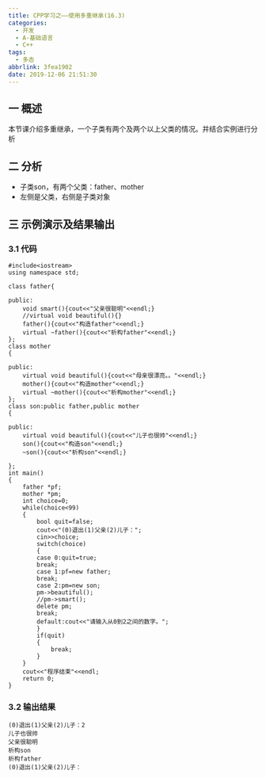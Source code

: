 ```yaml
---
title: CPP学习之——使用多重继承(16.3)
categories:
  - 开发
  - A-基础语言
  - C++
tags:
  - 多态
abbrlink: 3fea1902
date: 2019-12-06 21:51:30
---
```

## 一 概述

本节课介绍多重继承，一个子类有两个及两个以上父类的情况。并结合实例进行分析   

<!--more-->

## 二 分析

* 子类son，有两个父类：father、mother
* 左侧是父类，右侧是子类对象 

## 三 示例演示及结果输出

### 3.1 代码

```
#include<iostream>
using namespace std;

class father{

public:
	void smart(){cout<<"父亲很聪明"<<endl;}
	//virtual void beautiful(){}
	father(){cout<<"构造father"<<endl;}
	virtual ~father(){cout<<"析构father"<<endl;}
};
class mother
{

public:
	virtual void beautiful(){cout<<"母亲很漂亮。。"<<endl;}
	mother(){cout<<"构造mother"<<endl;}
	virtual ~mother(){cout<<"析构mother"<<endl;}
};
class son:public father,public mother
{

public:
	virtual void beautiful(){cout<<"儿子也很帅"<<endl;}
	son(){cout<<"构造son"<<endl;}
	~son(){cout<<"析构son"<<endl;}

};
int main()
{
	father *pf;
	mother *pm;
	int choice=0;
	while(choice<99)
	{
		bool quit=false;
		cout<<"(0)退出(1)父亲(2)儿子：";
		cin>>choice;
		switch(choice)
		{
		case 0:quit=true;
		break;
		case 1:pf=new father;
		break;
		case 2:pm=new son;
		pm->beautiful();
		//pm->smart();
		delete pm;
		break;
		default:cout<<"请输入从0到2之间的数字。";
		}
		if(quit)
		{
			break;
		}
	}
	cout<<"程序结束"<<endl;
	return 0;
}
```

### 3.2 输出结果

```
(0)退出(1)父亲(2)儿子：2
儿子也很帅
父亲很聪明
析构son
析构father
(0)退出(1)父亲(2)儿子：
```
